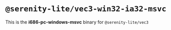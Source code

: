 # `@serenity-lite/vec3-win32-ia32-msvc`

This is the **i686-pc-windows-msvc** binary for `@serenity-lite/vec3`
